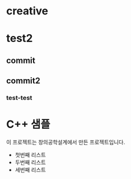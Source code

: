 # creative
# test2
## commit
## commit2
### test-test
# C++  샘플 

이 프로젝트는 창의공학설계에서 만든 프로젝트입니다.

- 첫번째 리스트
- 두번째 리스트
- 세번째 리스트


